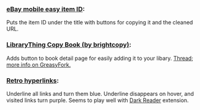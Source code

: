 ### [eBay mobile easy item ID](https://github.com/pnppl/userscripts/raw/master/ebayitm.user.js):
Puts the item ID under the title with buttons for copying it and the cleaned URL.

### [LibraryThing Copy Book (by brightcopy)](https://github.com/pnppl/userscripts/raw/master/LT-copy-book_brightcopy.user.js): 
Adds button to book detail page for easily adding it to your libary. [Thread](https://www.librarything.com/topic/115928); [more info on GreasyFork.](https://greasyfork.org/en/scripts/440672-lt-copy-book-fixed-librarything)

### [Retro hyperlinks](https://github.com/pnppl/userscripts/raw/master/retro-hyperlinks.user.js):
Underline all links and turn them blue. Underline disappears on hover, and visited links turn purple. Seems to play well with [Dark Reader](https://darkreader.org/) extension.

